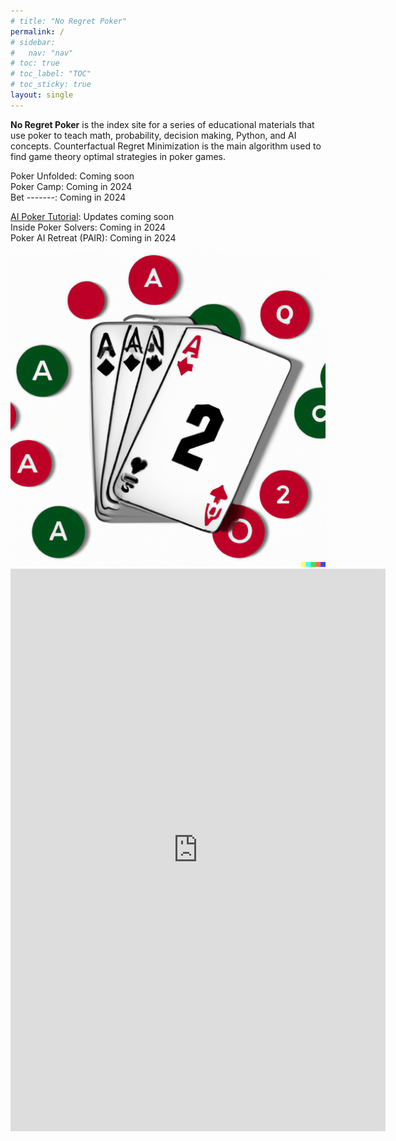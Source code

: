 ```yaml
---
# title: "No Regret Poker"
permalink: /
# sidebar:
#   nav: "nav"
# toc: true
# toc_label: "TOC"
# toc_sticky: true
layout: single
---
```

**No Regret Poker** is the index site for a series of educational materials that use poker to teach math, probability, decision making, Python, and AI concepts. Counterfactual Regret Minimization is the main algorithm used to find game theory optimal strategies in poker games. 

Poker Unfolded: Coming soon
<br>Poker Camp: Coming in 2024
<br>Bet -------: Coming in 2024

[AI Poker Tutorial](https://aipokertutorial.com): Updates coming soon
<br>Inside Poker Solvers: Coming in 2024
<br>Poker AI Retreat (PAIR): Coming in 2024

<center><img src="./assets/nrp.png" alt="No Regret Poker">

<iframe src="https://docs.google.com/forms/d/e/1FAIpQLSep2wLWyYzyBt2tBxCjlhEzUmMfSu8iVRRT2Zs5C5GUf_F3gw/viewform?embedded=true" width="600" height="900" frameborder="0" marginheight="0" marginwidth="0">Loading…</iframe>
</center>